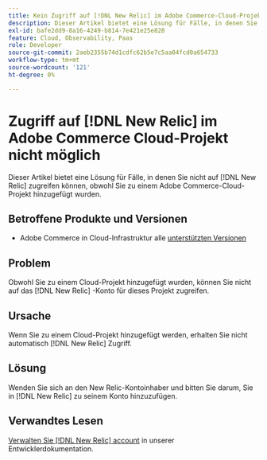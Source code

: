```yaml
---
title: Kein Zugriff auf [!DNL New Relic] im Adobe Commerce-Cloud-Projekt
description: Dieser Artikel bietet eine Lösung für Fälle, in denen Sie nicht auf [!DNL New Relic] zugreifen können, obwohl Sie zu einem Cloud-Projekt in Adobe Commerce hinzugefügt wurden.
exl-id: bafe2dd9-8a16-4249-b814-7e421e25e828
feature: Cloud, Observability, Paas
role: Developer
source-git-commit: 2aeb2355b74d1cdfc62b5e7c5aa04fcd0a654733
workflow-type: tm+mt
source-wordcount: '121'
ht-degree: 0%

---
```


# Zugriff auf [!DNL New Relic] im Adobe Commerce Cloud-Projekt nicht möglich

Dieser Artikel bietet eine Lösung für Fälle, in denen Sie nicht auf [!DNL New Relic] zugreifen können, obwohl Sie zu einem Adobe Commerce-Cloud-Projekt hinzugefügt wurden.

## Betroffene Produkte und Versionen

* Adobe Commerce in Cloud-Infrastruktur alle [unterstützten Versionen](https://www.adobe.com/content/dam/cc/en/legal/terms/enterprise/pdfs/Adobe-Commerce-Software-Lifecycle-Policy.pdf)

## Problem

Obwohl Sie zu einem Cloud-Projekt hinzugefügt wurden, können Sie nicht auf das [!DNL New Relic] -Konto für dieses Projekt zugreifen.

## Ursache

Wenn Sie zu einem Cloud-Projekt hinzugefügt werden, erhalten Sie nicht automatisch [!DNL New Relic] Zugriff.

## Lösung

Wenden Sie sich an den New Relic-Kontoinhaber und bitten Sie darum, Sie in [!DNL New Relic] zu seinem Konto hinzuzufügen.

## Verwandtes Lesen

[Verwalten Sie [!DNL New Relic] account](https://experienceleague.adobe.com/en/docs/commerce-cloud-service/user-guide/monitor/new-relic/new-relic-service) in unserer Entwicklerdokumentation.
